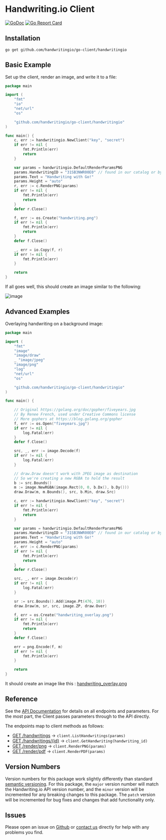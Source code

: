 # Handwriting.io Client

[![GoDoc](https://godoc.org/github.com/handwritingio/go-client/handwritingio?status.svg)](http://godoc.org/github.com/handwritingio/go-client/handwritingio)
[![Go Report Card](https://goreportcard.com/badge/github.com/handwritingio/go-client)](https://goreportcard.com/report/github.com/handwritingio/go-client)

## Installation

    go get github.com/handwritingio/go-client/handwritingio

## Basic Example

Set up the client, render an image, and write it to a file:

```go
package main

import (
	"fmt"
	"io"
	"net/url"
	"os"

	"github.com/handwritingio/go-client/handwritingio"
)

func main() {
	c, err := handwritingio.NewClient("key", "secret")
	if err != nil {
		fmt.Println(err)
		return
	}

	var params = handwritingio.DefaultRenderParamsPNG
	params.HandwritingID = "31SB3NWR00E0" // found in our catalog or by listing handwritings
	params.Text = "Handwriting with Go!"
	params.Height = "auto"
	r, err := c.RenderPNG(params)
	if err != nil {
		fmt.Println(err)
		return
	}
	defer r.Close()

	f, err := os.Create("handwriting.png")
	if err != nil {
		fmt.Println(err)
		return
	}
	defer f.Close()

	_, err = io.Copy(f, r)
	if err != nil {
		fmt.Println(err)
	}

	return
}
```

If all goes well, this should create an image similar to the following:

![image](https://s3.amazonaws.com/hwio-cdn-production/go-client/handwriting.png)

## Advanced Examples

Overlaying handwriting on a background image:
```go
package main

import (
	"fmt"
	"image"
	"image/draw"
	_ "image/jpeg"
	"image/png"
	"log"
	"net/url"
	"os"

	"github.com/handwritingio/go-client/handwritingio"
)

func main() {

	// Original https://golang.org/doc/gopher/fiveyears.jpg
	// By Renee French, used under Creative Commons license
	// More gophers at https://blog.golang.org/gopher
	f, err := os.Open("fiveyears.jpg")
	if err != nil {
		log.Fatal(err)
	}
	defer f.Close()

	src, _, err := image.Decode(f)
	if err != nil {
		log.Fatal(err)
	}

	// draw.Draw doesn't work with JPEG image as destination
	// So we're creating a new RGBA to hold the result
	b := src.Bounds()
	m := image.NewRGBA(image.Rect(0, 0, b.Dx(), b.Dy()))
	draw.Draw(m, m.Bounds(), src, b.Min, draw.Src)

	c, err := handwritingio.NewClient("key", "secret")
	if err != nil {
		fmt.Println(err)
		return
	}

	var params = handwritingio.DefaultRenderParamsPNG
	params.HandwritingID = "31SB3NWR00E0" // found in our catalog or by listing handwritings
	params.Text = "Handwriting with Go!"
	params.Height = "auto"
	r, err := c.RenderPNG(params)
	if err != nil {
		fmt.Println(err)
		return
	}
	defer r.Close()

	src, _, err = image.Decode(r)
	if err != nil {
		log.Fatal(err)
	}

	sr := src.Bounds().Add(image.Pt(476, 10))
	draw.Draw(m, sr, src, image.ZP, draw.Over)

	f, err = os.Create("handwriting_overlay.png")
	if err != nil {
		fmt.Println(err)
		return
	}
	defer f.Close()

	err = png.Encode(f, m)
	if err != nil {
		fmt.Println(err)
	}

	return
}
```

It should create an image like this : [handwriting_overlay.png](https://s3.amazonaws.com/hwio-cdn-production/go-client/handwriting_overlay.png)

## Reference

See the [API Documentation](https://www.handwriting.io/docs) for details on all endpoints and parameters. For the most part, the Client passes parameters through to the API directly.

The endpoints map to client methods as follows:

- [GET /handwritings](https://handwriting.io/docs/#get-handwritings) -> `client.ListHandwritings(params)`
- [GET /handwritings/{id}](https://handwriting.io/docs/#get-handwritings--id-) -> `client.GetHandwriting(handwriting_id)`
- [GET /render/png](https://handwriting.io/docs/#get-render-png) -> `client.RenderPNG(params)`
- [GET /render/pdf](https://handwriting.io/docs/#get-render-pdf) -> `client.RenderPDF(params)`

## Version Numbers

Version numbers for this package work slightly differently than standard
[semantic versioning](http://semver.org/). For this package, the `major`
version number will match the Handwriting.io API version number, and the
`minor` version will be  incremented for any breaking changes to this package.
The `patch` version will be incremented for bug fixes and changes that add
functionality only.

## Issues

Please open an issue on [Github](https://github.com/handwritingio/go-client/issues)
or [contact us](https://handwriting.io/contact) directly for help with any
problems you find.
